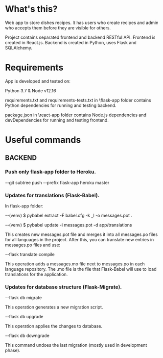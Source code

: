 # What's this?

Web app to store dishes recipes.
It has users who create recipes and admin who accepts them before they are visible for others.

Project contains separated frontend and backend RESTful API. 
Frontend is created in React.js.
Backend is created in Python, uses Flask and SQLAlchemy.

# Requirements
App is developed and tested on:

Python 3.7 & Node v12.16

requirements.txt and requirements-tests.txt in \flask-app folder contains Python dependencies for running and testing backend.

package.json in \react-app folder contains Node.js dependencies and devDependencies for running and testing frontend.

# Useful commands

## BACKEND
### Push only flask-app folder to Heroku.

  --git subtree push --prefix flask-app heroku master

### Updates for translations (Flask-Babel).

In flask-app folder:

  --(venv) $ pybabel extract -F babel.cfg -k _l -o messages.pot .

  --(venv) $ pybabel update -i messages.pot -d app/translations

This creates new messages.pot file and merges it into all messages.po files for all languages in the project.
After this, you can translate new entries in messages.po files and use:

  --flask translate compile

This operation adds a messages.mo file next to messages.po in each language repository. The .mo file is the file that Flask-Babel will use to load translations for the application.

### Updates for database structure (Flask-Migrate).

  --flask db migrate

This operation generates a new migration script.

  --flask db upgrade

This operation applies the changes to database.

  --flask db downgrade

This command undoes the last migration (mostly used in development phase).
